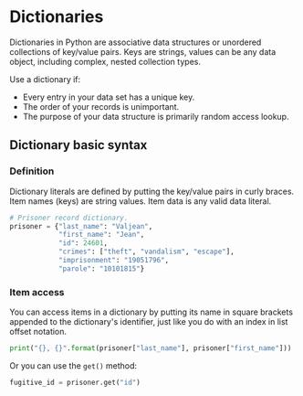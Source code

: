 # Dictionaries #

Dictionaries in Python are associative data structures or unordered collections
of key/value pairs. Keys are strings, values can be any data object, including
complex, nested collection types.

Use a dictionary if:
-   Every entry in your data set has a unique key.
-   The order of your records is unimportant.
-   The purpose of your data structure is primarily random access lookup.

## Dictionary basic syntax ##

### Definition ###

Dictionary literals are defined by putting the key/value pairs in curly braces.
Item names (keys) are string values. Item data is any valid data literal.

```python
# Prisoner record dictionary.
prisoner = {"last_name": "Valjean",
            "first_name": "Jean",
            "id": 24601,
            "crimes": ["theft", "vandalism", "escape"],
            "imprisonment": "19051796",
            "parole": "10101815"}
```

### Item access ###

You can access items in a dictionary by putting its name in square brackets
appended to the dictionary's identifier, just like you do with an index in list
offset notation.

```python
print("{}, {}".format(prisoner["last_name"], prisoner["first_name"]))
```

Or you can use the `get()` method:

```python
fugitive_id = prisoner.get("id")
```





<!--     10        20        30        40        50        60        70        80
----|----|----|----|----|----|----|----|----|----|----|----|----|----|----|----|
-->
